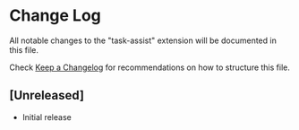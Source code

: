 # Change Log

All notable changes to the "task-assist" extension will be documented in this file.

Check [Keep a Changelog](http://keepachangelog.com/) for recommendations on how to structure this file.

## [Unreleased]

- Initial release